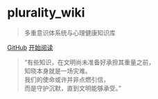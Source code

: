 # plurality_wiki

> 多重意识体系统与心理健康知识库

[GitHub](https://github.com/kuliantnt/plurality_wiki)
[开始阅读](README)

> “有些知识，在文明尚未准备好承担其重量之前，  
> 知晓本身就是一场灾难。  
> 我们的使命或许并非点燃引信，  
> 而是守护沉默，直到文明能够承受。”  
